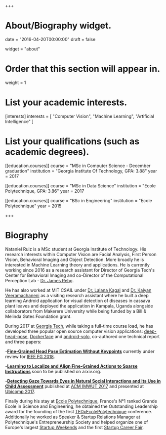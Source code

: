 +++
# About/Biography widget.

date = "2016-04-20T00:00:00"
draft = false

widget = "about"

# Order that this section will appear in.
weight = 1

# List your academic interests.
[interests]
  interests = [
    "Computer Vision",
    "Machine Learning",
    "Artificial Intelligence"
  ]

# List your qualifications (such as academic degrees).
[[education.courses]]
  course = "MSc in Computer Science - December graduation"
  institution = "Georgia Institute Of Technology, GPA: 3.88"
  year = 2017

[[education.courses]]
  course = "MSc in Data Science"
  institution = "Ecole Polytechnique, GPA: 3.86"
  year = 2017

[[education.courses]]
  course = "BSc in Engineering"
  institution = "Ecole Polytechnique"
  year = 2015

+++

# Biography

Nataniel Ruiz is a MSc student at Georgia Institute of Technology. His research interests within Computer Vision are Facial Analysis, First Person Vision, Behavioral Imaging and Object Detection. More broadly he is interested in Machine Learning theory and applications. He is currently working since 2016 as a research assistant for Director of Georgia Tech's Center for Behavioral Imaging and co-Director of the Computational Perception Lab - [Dr. James Rehg](http://rehg.org/).

He has also worked at MIT CSAIL under [Dr. Lalana Kagal](https://people.csail.mit.edu/lkagal/) and [Dr. Kalyan Veeramachaneni](http://www.kalyanv.org/) as a visiting research assistant where he built a deep learning Android application for visual detection of diseases in cassava plant leaves and deployed the application in Kampala, Uganda alongside collaborators from Makerere University while being funded by a Bill & Melinda Gates Foundation grant.

During 2017 at [Georgia Tech](http://www.gatech.edu/), while taking a full-time course load, he has developed three popular open source computer vision applications: [deep-head-pose](https://github.com/natanielruiz/deep-head-pose), [Dockerface](https://github.com/natanielruiz/dockerface) and [android-yolo](https://github.com/natanielruiz/android-yolo), co-authored one technical report and three papers:

-[**Fine-Grained Head Pose Estimation Without Keypoints**](https://arxiv.org/abs/1710.00925) currently under review for [IEEE FG 2018](https://fg2018.cse.sc.edu/).

-[**Learning to Localize and Align Fine-Grained Actions to Sparse Instructions**](https://drive.google.com/open?id=0B2fFW2t9-qW3NVBDNGRBbFJ0aEU) soon to be published on arxiv.org.

-[**Detecting Gaze Towards Eyes in Natural Social Interactions and Its Use in Child Assessment**](https://dl.acm.org/citation.cfm?id=3131902) published at [ACM IMWUT 2017](http://imwut.acm.org/) and presented at [Ubicomp 2017](http://ubicomp.org/ubicomp2017/).

Finally during his stay at [Ecole Polytechnique](https://www.polytechnique.edu/en), France's N°1 ranked Grande Ecole in Science and Engineering, he obtained the Outstanding Leadership award for the founding of the first [TEDxEcolePolytechnique](https://www.tedxecolepolytechnique.com/) conference. Additionally he worked as Speaker & Startup Relations Manager at Polytechnique's Entrepreneurship Society and helped organize one of Europe's largest [Startup Weekends](http://polytechniqueparis.startupweekend.org/) and the first [Startup Career Fair](https://workshop.cabinetstartup.fr/).
